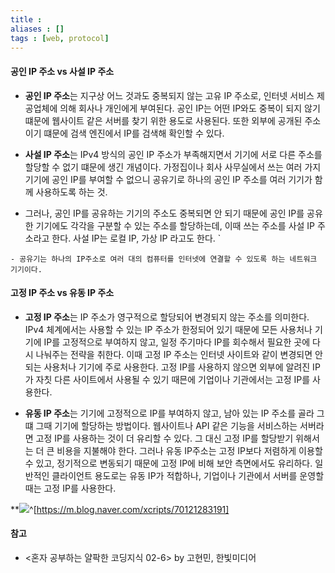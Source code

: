 ```yaml
---
title : 
aliases : []
tags : [web, protocol]
---
```


#### 공인 IP 주소 vs 사설 IP 주소
- **공인 IP 주소**는 지구상 어느 것과도 중복되지 않는 고유 IP 주소로, 인터넷 서비스 제공업체에 의해 회사나 개인에게 부여된다. 공인 IP는 어떤 IP와도 중복이 되지 않기 떄문에 웹사이트 같은 서버를 찾기 위한 용도로 사용된다. 또한 외부에 공개된 주소이기 떄문에 검색 엔진에서 IP를 검색해 확인할 수 있다. 

- **사설 IP 주소**는 IPv4 방식의 공인 IP 주소가 부족해지면서 기기에 서로 다른 주소를 할당할 수 없기 떄문에 생긴 개념이다. 가정집이나 회사 사무실에서 쓰는 여러 가지 기기에 공인 IP를 부여할 수 없으니 공유기로 하나의 공인 IP 주소를 여러 기기가 함께 사용하도록 하는 것.
- 그러나, 공인 IP를 공유하는 기기의 주소도 중복되면 안 되기 때문에 공인 IP를 공유한 기기에도 각각을 구분할 수 있는 주소를 할당하는데, 이때 쓰는 주소를 사설 IP 주소라고 한다. 사설 IP는 로컬 IP, 가상 IP 라고도 한다. 
`
```ad-tip
- 공유기는 하나의 IP주소로 여러 대의 컴퓨터를 인터넷에 연결할 수 있도록 하는 네트워크 기기이다.  
```


#### 고정 IP 주소 vs 유동 IP 주소
- **고정 IP 주소**는 IP 주소가 영구적으로 할당되어 변경되지 않는 주소를 의미한다. IPv4 체계에서는 사용할 수 있는 IP 주소가 한정되어 있기 때문에 모든 사용처나 기기에 IP를 고정적으로 부여하지 않고, 일정 주기마다 IP를 회수해서 필요한 곳에 다시 나눠주는 전략을 취한다. 이때 고정 IP 주소는 인터넷 사이트와 같이 변경되면 안 되는 사용처나 기기에 주로 사용한다. 고정 IP를 사용하지 않으면 외부에 알려진 IP가 자칫 다른 사이트에서 사용될 수 있기 때믄에 기업이나 기관에서는 고정 IP를 사용한다. 

- **유동 IP 주소**는 기기에 고정적으로 IP를 부여하지 않고, 남아 있는 IP 주소를 골라 그떄 그때 기기에 할당하는 방법이다. 웹사이트나 API 같은 기능을 서비스하는 서버라면 고정 IP를 사용하는 것이 더 유리할 수 있다. 그 대신 고정 IP를 할당받기 위해서는 더 큰 비용을 지불해야 한다. 그러나 유동 IP주소는 고정 IP보다 저렴하게 이용할 수 있고, 정기적으로 변동되기 때문에 고정 IP에 비해 보안 측면에서도 유리하다. 일반적인 클라이언트 용도로는 유동 IP가 적합하나, 기업이나 기관에서 서버를 운영할 때는 고정 IP를 사용한다. 

**![](https://mblogthumb-phinf.pstatic.net/20111014_164/xcripts_13185931602521hxgp_JPEG/isp.jpg?type=w2)^[https://m.blog.naver.com/xcripts/70121283191]

#### 참고
- <혼자 공부하는 얄팍한 코딩지식 02-6> by 고현민, 한빛미디어